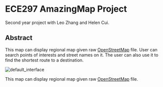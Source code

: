 # ECE297 AmazingMap Project
Second year project with Leo Zhang and Helen Cui.

## Abstract
This map can display regional map given raw [OpenStreetMap](http://wiki.openstreetmap.org/wiki/Main_Page) file. User can search points of interests and street names on it. The user can also use it to find the shortest route to a destination. 

![default_interface](https://github.com/nzcsx/ece297_map_project/blob/master/README_images/default_interface.png)

This map can display regional map given raw [OpenStreetMap](http://wiki.openstreetmap.org/wiki/Main_Page) file.
